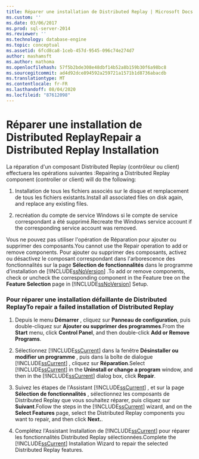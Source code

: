 ```yaml
---
title: Réparer une installation de Distributed Replay | Microsoft Docs
ms.custom: ''
ms.date: 03/06/2017
ms.prod: sql-server-2014
ms.reviewer: ''
ms.technology: database-engine
ms.topic: conceptual
ms.assetid: 6fcd8ca8-1ceb-457d-9545-096c74e274d7
author: mashamsft
ms.author: mathoma
ms.openlocfilehash: 57f5b2bde308e48dbf14b52a8b159b30f6a98bc8
ms.sourcegitcommit: ad4d92dce894592a259721a1571b1d8736abacdb
ms.translationtype: MT
ms.contentlocale: fr-FR
ms.lasthandoff: 08/04/2020
ms.locfileid: "87612098"
---
```

# <a name="repair-a-distributed-replay-installation"></a><span data-ttu-id="40d8e-102">Réparer une installation de Distributed Replay</span><span class="sxs-lookup"><span data-stu-id="40d8e-102">Repair a Distributed Replay Installation</span></span>
  <span data-ttu-id="40d8e-103">La réparation d'un composant Distributed Replay (contrôleur ou client) effectuera les opérations suivantes :</span><span class="sxs-lookup"><span data-stu-id="40d8e-103">Repairing a Distributed Replay component (controller or client) will do the following:</span></span>  
  
1.  <span data-ttu-id="40d8e-104">Installation de tous les fichiers associés sur le disque et remplacement de tous les fichiers existants.</span><span class="sxs-lookup"><span data-stu-id="40d8e-104">Install all associated files on disk again, and replace any existing files.</span></span>  
  
2.  <span data-ttu-id="40d8e-105">recréation du compte de service Windows si le compte de service correspondant a été supprimé.</span><span class="sxs-lookup"><span data-stu-id="40d8e-105">Recreate the Windows service account if the corresponding service account was removed.</span></span>  
  
 <span data-ttu-id="40d8e-106">Vous ne pouvez pas utiliser l'opération de Réparation pour ajouter ou supprimer des composants.</span><span class="sxs-lookup"><span data-stu-id="40d8e-106">You cannot use the Repair operation to add or remove components.</span></span> <span data-ttu-id="40d8e-107">Pour ajouter ou supprimer des composants, activez ou désactivez le composant correspondant dans l'arborescence des fonctionnalités sur la page **Sélection de fonctionnalités** dans le programme d'installation de [!INCLUDE[ssNoVersion](../../includes/ssnoversion-md.md)] .</span><span class="sxs-lookup"><span data-stu-id="40d8e-107">To add or remove components, check or uncheck the corresponding component in the Feature tree on the **Feature Selection** page in [!INCLUDE[ssNoVersion](../../includes/ssnoversion-md.md)] Setup.</span></span>  
  
### <a name="to-repair-a-failed-installation-of-distributed-replay"></a><span data-ttu-id="40d8e-108">Pour réparer une installation défaillante de Distributed Replay</span><span class="sxs-lookup"><span data-stu-id="40d8e-108">To repair a failed installation of Distributed Replay</span></span>  
  
1.  <span data-ttu-id="40d8e-109">Depuis le menu **Démarrer** , cliquez sur **Panneau de configuration**, puis double-cliquez sur **Ajouter ou supprimer des programmes**.</span><span class="sxs-lookup"><span data-stu-id="40d8e-109">From the **Start** menu, click **Control Panel**, and then double-click **Add or Remove Programs**.</span></span>  
  
2.  <span data-ttu-id="40d8e-110">Sélectionnez [!INCLUDE[ssCurrent](../../includes/sscurrent-md.md)] dans la fenêtre **Désinstaller ou modifier un programme** , puis dans la boîte de dialogue [!INCLUDE[ssCurrent](../../includes/sscurrent-md.md)] , cliquez sur **Réparation**.</span><span class="sxs-lookup"><span data-stu-id="40d8e-110">Select [!INCLUDE[ssCurrent](../../includes/sscurrent-md.md)] in the **Uninstall or change a program** window, and then in the [!INCLUDE[ssCurrent](../../includes/sscurrent-md.md)] dialog box, click **Repair**.</span></span>  
  
3.  <span data-ttu-id="40d8e-111">Suivez les étapes de l'Assistant [!INCLUDE[ssCurrent](../../includes/sscurrent-md.md)] , et sur la page **Sélection de fonctionnalités** , sélectionnez les composants de Distributed Replay que vous souhaitez réparer, puis cliquez sur **Suivant**.</span><span class="sxs-lookup"><span data-stu-id="40d8e-111">Follow the steps in the [!INCLUDE[ssCurrent](../../includes/sscurrent-md.md)] wizard, and on the **Select Features** page, select the Distributed Replay components you want to repair, and then click **Next.**.</span></span>  
  
4.  <span data-ttu-id="40d8e-112">Complétez l'Assistant Installation de [!INCLUDE[ssCurrent](../../includes/sscurrent-md.md)] pour réparer les fonctionnalités Distributed Replay sélectionnées.</span><span class="sxs-lookup"><span data-stu-id="40d8e-112">Complete the [!INCLUDE[ssCurrent](../../includes/sscurrent-md.md)] Installation Wizard to repair the selected Distributed Replay features.</span></span>  
  
  
